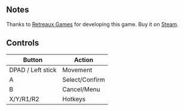 ## Notes

Thanks to [Retreaux Games](https://retreauxgames.com/) for developing this game. Buy it on [Steam](https://store.steampowered.com/app/1144140/Pillars_of_Dust/).

## Controls

| Button | Action |
|--|--| 
|DPAD / Left stick|Movement|
|A|Select/Confirm|
|B|Cancel/Menu|
|X/Y/R1/R2|Hotkeys|


